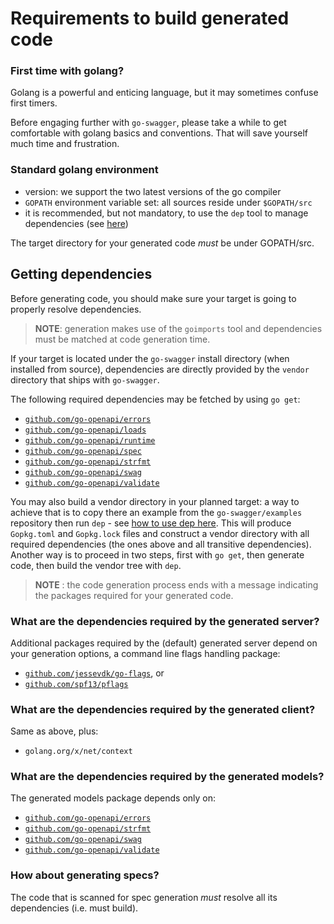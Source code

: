 # Requirements to build generated code

### First time with golang?

Golang is a powerful and enticing language, but it may sometimes confuse first timers.

Before engaging further with `go-swagger`, please take a while to get comfortable with golang basics 
and conventions. That will save yourself much time and frustration.

### Standard golang environment

* version: we support the two latest versions of the go compiler
* `GOPATH` environment variable set: all sources reside under `$GOPATH/src`
* it is recommended, but not mandatory, to use the `dep` tool to manage dependencies
(see [here](https://golang.github.io/dep/docs/introduction.html))

The target directory for your generated code _must_ be under GOPATH/src.

## Getting dependencies

Before generating code, you should make sure your target is going to properly resolve dependencies.

> **NOTE**: generation makes use of the `goimports` tool and dependencies must be matched at code generation time.

If your target is located under the `go-swagger` install directory (when installed from source), dependencies are directly
provided by the `vendor` directory that ships with `go-swagger`.

The following required dependencies may be fetched by using `go get`:

- [`github.com/go-openapi/errors`](https://www.github.com/go-openapi/errors)
- [`github.com/go-openapi/loads`](https://www.github.com/go-openapi/loads)
- [`github.com/go-openapi/runtime`](https://www.github.com/go-openapi/runtime)
- [`github.com/go-openapi/spec`](https://www.github.com/go-openapi/spec)
- [`github.com/go-openapi/strfmt`](https://www.github.com/go-openapi/strfmt)
- [`github.com/go-openapi/swag`](https://www.github.com/go-openapi/swag)
- [`github.com/go-openapi/validate`](https://www.github.com/go-openapi/validate)

You may also build a vendor directory in your planned target: a way to achieve that is to copy there an example from the
`go-swagger/examples` repository then run `dep` - see [how to use dep here](https://github.com/golang/dep).
This will produce `Gopkg.toml` and `Gopkg.lock` files and construct a vendor directory with all required dependencies
(the ones above and all transitive dependencies). Another way is to proceed in two steps, first with `go get`, then generate code, 
then build the vendor tree with `dep`.

> **NOTE** : the code generation process ends with a message indicating the packages required for your generated code.


### What are the dependencies required by the generated server?

Additional packages required by the (default) generated server
depend on your generation options, a command line flags handling package:

- [`github.com/jessevdk/go-flags`](https://www.github.com/jessevdk/go-flags), or
- [`github.com/spf13/pflags`](https://www.github.com/spf13/pflags)

### What are the dependencies required by the generated client?

Same as above, plus:

- `golang.org/x/net/context`

### What are the dependencies required by the generated models?

The generated models package depends only on:

- [`github.com/go-openapi/errors`](https://www.github.com/go-openapi/errors)
- [`github.com/go-openapi/strfmt`](https://www.github.com/go-openapi/strfmt)
- [`github.com/go-openapi/swag`](https://www.github.com/go-openapi/swag)
- [`github.com/go-openapi/validate`](https://www.github.com/go-openapi/validate)

### How about generating specs?

The code that is scanned for spec generation _must_ resolve all its dependencies (i.e. must build).
